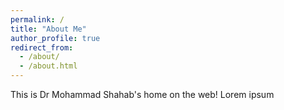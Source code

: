 ```yaml
---
permalink: /
title: "About Me"
author_profile: true
redirect_from: 
  - /about/
  - /about.html
---
```


This is Dr Mohammad Shahab's home on the web!
Lorem ipsum
